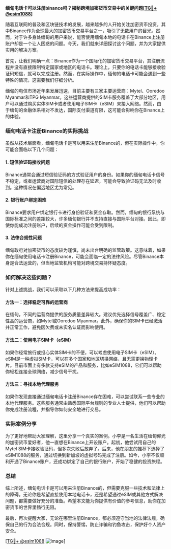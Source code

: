 **缅甸电话卡可以注册binance吗？揭秘跨境加密货币交易中的关键问题[[TG💪+ @esim1088](https://t.me/s/esim1088)]**

随着互联网的普及和区块链技术的发展，越来越多的人开始关注加密货币投资，其中Binance作为全球最大的加密货币交易平台之一，吸引了无数用户的目光。然而，对于许多身处缅甸的用户来说，能否使用缅甸本地的电话卡在Binance上注册账户却是一个让人困惑的问题。今天，我们就来详细探讨这个问题，并为大家提供实用的解决方案。

首先，让我们明确一点：Binance作为一个国际化的加密货币交易平台，其注册流程并没有直接限制特定国家或地区的电话卡。理论上，只要你的电话卡能够接收验证码短信，就可以完成注册。然而，在实际操作中，缅甸的电话卡可能会遇到一些特殊的情况，这需要我们仔细分析。

缅甸的电信市场近年来发展迅速，目前主要有三家主要运营商：Mytel、Ooredoo Myanmar和TPG Myanmar。这些运营商提供的SIM卡服务覆盖了大部分地区，用户可以通过购买实体SIM卡或者使用电子SIM卡（eSIM）来接入网络。然而，由于缅甸的金融体系相对不发达，国际支付渠道有限，这可能会影响你在Binance上的体验。

### 缅甸电话卡注册Binance的实际挑战

虽然从技术层面看，缅甸电话卡是可以用来注册Binance的，但在实际操作中，你可能会面临以下几个问题：

#### 1. **短信验证码接收问题**
   Binance通常会通过短信验证码的方式验证用户的身份。如果你的缅甸电话卡信号不稳定，或者运营商对国际短信的处理存在延迟，可能会导致验证码无法及时收到。这种情况在偏远地区尤为常见。

#### 2. **银行账户绑定困难**
   Binance要求用户绑定银行卡进行身份验证和资金存取。然而，缅甸的银行系统与国际标准之间的差距较大，许多缅甸银行并不支持直接与国际平台对接。因此，即使你能成功注册账户，后续的资金操作可能会受到限制。

#### 3. **法律合规性问题**
   缅甸政府对加密货币的态度较为谨慎，尚未出台明确的监管政策。这意味着，如果你在缅甸使用电话卡注册Binance，可能会面临一定的法律风险。尽管Binance本身是合法运营的，但当地监管机构可能对跨境交易持怀疑态度。

### 如何解决这些问题？

针对上述挑战，我们可以采取以下几种方法来提高成功率：

#### 方法一：选择稳定可靠的运营商
   在缅甸，不同的运营商提供的服务质量差异较大。建议优先选择信号覆盖广、稳定性高的运营商，如Mytel或Ooredoo Myanmar。此外，确保你的SIM卡已经激活并正常工作，避免因欠费或未实名认证而影响使用。

#### 方法二：使用电子SIM卡（eSIM）
   如果你经常旅行或担心实体SIM卡的不便，可以考虑使用电子SIM卡（eSIM）。eSIM是一种虚拟SIM卡，可以在多个国家和地区切换网络，且无需更换物理卡片。目前市面上有多款支持eSIM的产品和服务，比如eSIM1088，它们可以帮助你轻松连接全球网络，减少信号干扰。

#### 方法三：寻找本地代理服务
   如果你发现直接通过缅甸电话卡注册Binance存在困难，可以尝试联系一些专业的本地代理服务。这些服务通常由熟悉国际平台规则的专业人士提供，他们可以帮助你完成注册流程，并指导你如何安全地进行交易。

### 实际案例分享

为了更好地帮助大家理解，这里分享一个真实的案例。小李是一名生活在缅甸仰光的加密货币爱好者，他一直想在Binance上开设账户。起初，他尝试用自己的Mytel SIM卡接收验证码，但多次失败后放弃了。后来，他在朋友的推荐下选择了eSIM1088的服务，通过切换到新加坡的虚拟号码完成了注册。如今，小李不仅顺利开通了Binance账户，还成功绑定了自己的银行账户，开始了稳健的投资旅程。

### 总结

综上所述，缅甸电话卡是可以用来注册Binance的，但需要克服一些技术和法律上的障碍。无论你是希望直接使用本地电话卡，还是希望通过eSIM或其他方式解决问题，都需要做好充分的准备。希望本文能为你提供有价值的参考信息，助你在加密货币的世界里畅行无阻。

最后，再次提醒大家，无论在哪里注册Binance，都必须遵守当地的法律法规，确保自己的行为合法合规。同时，保持警惕，防止诈骗和钓鱼攻击，保护好个人资产安全。

[[TG💪+ @esim1088](https://t.me/s/esim1088) ![Image](https://i.postimg.cc/4NQfJmqS/Snipaste-2025-05-13-00-14-12.png)]